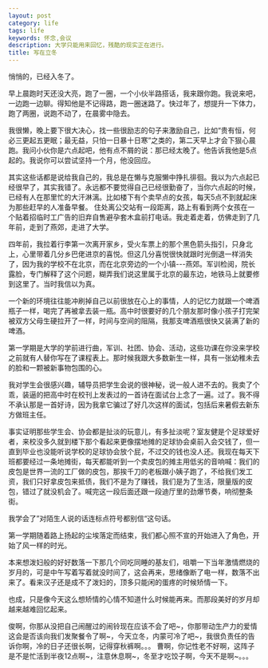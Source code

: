 ```yaml
---
layout: post
category: life
tags: life
keywords: 怀念,会议
description: 大学只能用来回忆，残酷的现实正在进行。
title: 写在立冬
---
```


悄悄的，已经入冬了。

早上晨跑时天还没大亮，跑了一圈，一个小伙半路搭话，我来跟你跑。我说来吧，一边跑一边聊。得知他是不记得路，跑一圈迷路了。快过年了，想提升一下体力，跑了两圈，说跑不动了，在晨雾中隐去。

我很懒，晚上要下很大决心，找一些很励志的句子来激励自己，比如“贵有恒，何必三更起五更眠；最无益，只怕一日暴十日寒”之类的，第二天早上才会下狠心晨跑。我问小伙你是六点起吧，他有点不屑的说：那已经太晚了。他告诉我他是5点起的。我说你可以尝试坚持一个月，他没回应。

其实这些话都是说给我自己的，我总是在懒与克服懒中挣扎徘徊。我以为六点起已经很早了，其实我错了。永远都不要觉得自己已经很勤奋了，当你六点起的时候，已经有人在那里忙的大汗淋漓。比如楼下有个卖早点的女孩，每天5点不到就起床为那些赶早的人准备早餐。
住处离公交站有一段距离，路上有看到两个女孩在一个贴着招临时工广告的旧弃自售避孕套木盒前打电话。我走着走着，仿佛走到了几年前，走到了燕郊，走进了大学。

四年前，我拉着行李第一次离开家乡，受火车票上的那个黑色箭头指引，只身北上，心里带着几分乡巴佬进京的喜悦。但这几分喜悦很快就跟时光倒退一样消失了，因为我的学校不在北京，而在北京旁边的一个小镇---燕郊。军训检阅，院长露脸，专门解释了这个问题，糊弄我们说这里属于北京的最东边，地铁马上就要修到这里了。当时我信以为真。

一个新的环境往往能冲刷掉自己以前很放在心上的事情，人的记忆力就跟一个啤酒瓶子一样，喝完了再被拿去装一瓶。高中时很要好的几个朋友那时像小孩子打完架被双方父母生硬拉开了一样，时间与空间的阻隔，我那支啤酒瓶很快又装满了新的啤酒。

第一学期是大学的学前进行曲，军训、社团、协会、活动，这些功课在你没来学校之前就有人替你写在了课程表上。那时候我跟大多数新生一样，具有一张幼稚未去的脸和一颗被新事物包围的心。

我对学生会很感兴趣，辅导员把学生会说的很神秘，说一般人进不去的。我卖了个乖，装逼的把高中时在校刊上发表过的一首诗在面试台上念了一遍。过了。我不得不承认那是一首好诗，因为我拿它骗过了好几次这样的面试，包括后来暑假去新东方做班主任。

事实证明那些学生会、协会都是扯淡的玩意儿，有多扯淡呢？室友健是个足球爱好者，来校没多久就到楼下那个看起来更像摆地摊的足球协会桌前入会交钱了，但一直到毕业也没能听说学校的足球协会放个屁，不过交的钱也没人还。我现在每天下班都要经过一条地摊街，每天都能听到一个卖皮包的摊主用低劣的音响喊：我们的皮包是世界一流的工厂做的皮包，那挨千刀的老板跟小姨子跑了，不给我们发工资，我们只好拿皮包来抵债，我们不是为了赚钱，我们是为了生活，限量版的皮包，错过了就没机会了。喊完这一段后面还跟一段迪厅里的劲爆节奏，响彻整条街。


我学会了”对陌生人说的话连标点符号都别信“这句话。

第一学期随着路上扬起的尘埃落定而结束，我们都心照不宣的开始进入了角色，开始了风一样的时光。

本来想泼妇般的好好数落一下那几个同吃同睡的基友们，咀嚼一下当年激情燃烧的岁月的，可是中午写着写着就没时间了，这会再来，思绪像断了电一样，数落不出来了。看来汉子还是成不了泼妇的，顶多只能闲的蛋疼的时候矫情一下。

也成，只是像今天这么想矫情的心情不知道什么时候能再来。而那段美好的岁月却越来越难回忆起来。

俊啊，你那从没把自己闹醒过的闹铃现在应该不会了吧~，你那带动生产力的爱情这会是否该向我们发聚餐令了啊~，今天立冬，内蒙可冷了吧~，我很负责任的告诉你啊，冷的日子还很长啊，记得穿秋裤啊。。。
曹啊，你记性老不好啊，这阵子是不是忙活到半夜12点啊~，注意休息啊~，冬至才吃饺子啊，今天不是啊~。。。